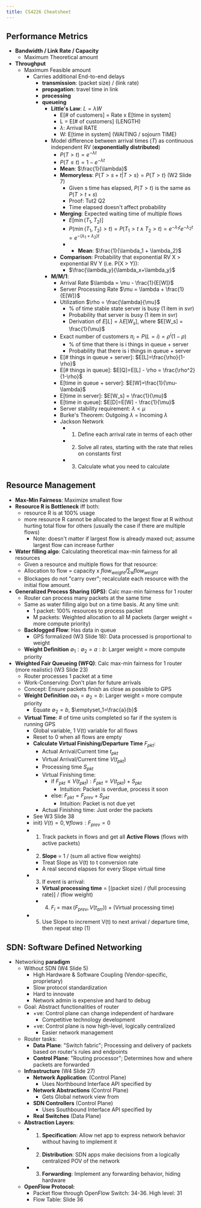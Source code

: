 ```yaml
---
title: CS4226 Cheatsheet
---
```


## Performance Metrics
* **Bandwidth / Link Rate / Capacity**
  * Maximum Theoretical amount
* **Throughput**
  * Maximum Feasible amount
    * Carries additional End-to-end delays
      * **transmission**: (packet size) / (link rate)
      * **propagation**: travel time in link
      * **processing**
      * **queueing**
        * **Little's Law**: $L = \lambda W$
          * E[# of customers] = Rate x E[time in system]
          * L = E[# of customers] (LENGTH)
          * $\lambda$: Arrival RATE 
          * W: E[time in system] (WAITING / sojourn TIME)
        * Model difference between arrival times ($T$) as continuous independent RV (**exponentially distributed**)
          * $P(T > t) = e^{-\lambda t}$
          * $P(T \leq t) = 1-e^{-\lambda t}$
          * **Mean**: $\frac{1}{\lambda}$
          * **Memoryless**: $P\{T>s+t|T>s\} = P\{T>t\}$ (W2 Slide 7)
            * Given s time has elapsed, $P(T>t)$ is the same as $P(T>t+s)$
            * Proof: Tut2 Q2
            * Time elapsed doesn't affect probability
          * **Merging**: Expected waiting time of multiple flows
            * $E[\min(T_1, T_2)]$
            * $P(\min(T_1, T_2) > t) = P(T_1 > t \wedge T_2 > t) = e^{-\lambda_{1} t} e^{-\lambda_{2} t} = e^{-(\lambda_{1} + \lambda_{2}) t}$
            * * **Mean**: $\frac{1}{\lambda_1 + \lambda_2}$
          * **Comparison**: Probability that exponential RV X > exponential RV Y (i.e. P(X > Y)):
            * $\frac{\lambda_y}{\lambda_x+\lambda_y}$
        * **M/M/1**: 
          * Arrival Rate $\lambda = \mu - \frac{1}{E[W]}$
          * Server Processing Rate $\mu = \lambda + \frac{1}{E[W]}$
          * Utilization $\rho = \frac{\lambda}{\mu}$
            * % of time stable state server is busy (1 item in svr)
            * Probability that server is busy (1 item in svr)
            * Derivation of $E[L] = \lambda E[W_s]$, where $E[W_s] = \frac{1}{\mu}$
          * Exact number of customers $\pi_i = P(L=i) = \rho^i(1-\rho)$
            * % of time that there is i things in queue + server
            * Probability that there is i things in queue + server
          * E[# things in queue + server]: $E[L]=\frac{\rho}{1-\rho}$
          * E[# things in queue]: $E[Q]=E[L] - \rho = \frac{\rho^2}{1-\rho}$
          * E[time in queue + server]: $E[W]=\frac{1}{\mu-\lambda}$
          * E[time in server]: $E[W_s] = \frac{1}{\mu}$
          * E[time in queue]: $E[D]=E[W] - \frac{1}{\mu}$
          * Server stability requirement: $\lambda < \mu$
          * Burke's Theorem: Outgoing $\lambda$ = Incoming $\lambda$
          * Jackson Network
            * 1) Define each arrival rate in terms of each other
            * 2) Solve all rates, starting with the rate that relies on constants first
            * 3) Calculate what you need to calculate

## Resource Management
* **Max-Min Fairness**: Maximize smallest flow
* **Resource R is Bottleneck** iff both: 
  * resource R is at 100% usage
  * more resource R cannot be allocated to the largest flow at R without hurting total flow for others (usually the case if there are multiple flows)
    * Note: doesn't matter if largest flow is already maxed out; assume largest flow can increase further
* **Water filling algo**: Calculating theoretical max-min fairness for all resources
  * Given a resource and multiple flows for that resource:
  * Allocation to flow = capacity x $flow_{weight} / \sum_\forall flow_{weight}$
  * Blockages do not "carry over"; recalculate each resource with the initial flow amount.
* **Generalized Process Sharing (GPS)**: Calc max-min fairness for 1 router
  * Router can process many packets at the same time
  * Same as water filling algo but on a time basis. At any time unit:
    * 1 packet: 100% resources to process packet
    * M packets: Weighted allocation to all M packets (larger weight = more compute priority)
  * **Backlogged Flow**: Has data in queue
    * GPS formalized (W3 Slide 18): Data processed is proportional to weight
  * **Weight Definition** $\emptyset_1:\emptyset_2 = a:b$: Larger weight = more compute priority
* **Weighted Fair Queueing (WFQ)**: Calc max-min fairness for 1 router (more realistic) (W3 Slide 23)
  * Router processes 1 packet at a time
  * Work-Conserving: Don't plan for future arrivals
  * Concept: Ensure packets finish as close as possible to GPS
  * **Weight Definition** $a\emptyset_1=\emptyset_2 = b$: Larger weight = more compute priority
    * Equate $\emptyset_2 = b$, $\emptyset_1=\frac{a}{b}$
  * **Virtual Time**: # of time units completed so far if the system is running GPS
    * Global variable, 1 V(t) variable for all flows
    * Reset to 0 when all flows are empty
    * **Calculate Virtual Finishing/Departure Time** $F_{pkt}$: 
      * Actual Arrival/Current time $t_{pkt}$
      * Virtual Arrival/Current time $V(t_{pkt})$
      * Processing time $S_{pkt}$
      * Virtual Finishing time:
        * if $F_{pkt} \leq V(t_{pkt}): F_{pkt} = V(t_{pkt}) + S_{pkt}$
          * Intuition: Packet is overdue, process it soon
        * else: $F_{pkt} = F_{prev} + S_{pkt}$
          * Intuition: Packet is not due yet
      * Actual Finishing time: Just order the packets
    * See W3 Slide 38
    * init) $V(t) = 0, \forall flows: F_{prev} = 0$
    * 1) Track packets in flows and get all **Active Flows** (flows with active packets)
    * 2) **Slope** = 1 / (sum all active flow weights)
      * Treat Slope as V(t) to t conversion rate
      * A real second elapses for every Slope virtual time
    * 3) If event is arrival:
      * **Virtual processing time** = [(packet size) / (full processing rate)] / (flow weight)
      * 4) $F_i$ = $\max(F_{prev}, V(t_{arr}))$ + (Virtual processing time)
    * 5) Use Slope to increment V(t) to next arrival / departure time, then repeat step (1)

## SDN: Software Defined Networking
* Networking **paradigm**
  * Without SDN (W4 Slide 5)
    * High Hardware & Software Coupling (Vendor-specific, proprietary)
    * Slow protocol standardization
    * Hard to innovate
    * Network admin is expensive and hard to debug
  * Goal: Abstract functionalities of router
    * +ve: Control plane can change independent of hardware
      * Competitive technology development
    * +ve: Control plane is now high-level, logically centralized
      * Easier network management
  * Router tasks:
    * **Data Plane**: "Switch fabric"; Processing and delivery of packets based on router's rules and endpoints
    * **Control Plane**: "Routing processor"; Determines how and where packets are forwarded
  * **Infrastructure** (W4 Slide 27)
    * **Network Application**: (Control Plane)
      * Uses Northbound Interface API specified by
    * **Network Abstractions** (Control Plane)
      * Gets Global network view from
    * **SDN Controllers** (Control Plane)
      * Uses Southbound Interface API specified by
    * **Real Switches** (Data Plane)
  * **Abstraction Layers**:
    * 1) **Specification**: Allow net app to express network behavior without having to implement it
    * 2) **Distribution**: SDN apps make decisions from a logically centralized POV of the network
    * 3) **Forwarding**: Implement any forwarding behavior, hiding hardware
  * **OpenFlow Protocol:** 
    * Packet flow through OpenFlow Switch: 34-36. High level: 31
    * Flow Table: Slide 36